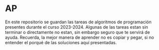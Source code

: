 # AP
En este repositorio se guardan las tareas de algoritmos de programación presentes durante el curso 2023-2024.
Algunas de las tareas estan sin terminar o directamente no estan, sin embargo seguro que te servirá de ayuda.
Recuerda, la mejor manera de aprender no es copiar y pegar, si no entender el porqué de las soluciones aquí presentadas.
